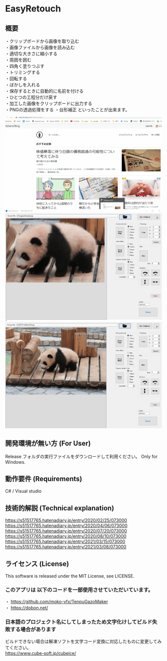 # EasyRetouch

## 概要
・クリップボードから画像を取り込む<br>
・画像ファイルから画像を読み込む<br>
・適切な大きさに縮小する<br>
・周囲を囲む<br>
・四角く塗りつぶす<br>
・トリミングする<br>
・回転する<br>
・ぼかしを入れる<br>
・保存するときに自動的に名前を付ける<br>
・ひとつの工程分だけ戻す<br>
・加工した画像をクリップボードに出力する<br>
・PNGの透過処理をする
・台形補正
といったことが出来ます。

<img src="https://github.com/s51517765/EasyRetouch/blob/master/DemoMovie.gif">
<img src="https://github.com/s51517765/EasyRetouch/blob/master/DemoMovie2.gif">
<img src="https://github.com/s51517765/EasyRetouch/blob/master/DemoMovie3.gif">

## 開発環境が無い方 (For User)

Release フォルダの実行ファイルをダウンロードして利用ください。 Only for Windows.

## 動作要件 (Requirements)

C# / Visual studio

## 技術的解説 (Technical explanation)

https://s51517765.hatenadiary.jp/entry/2020/02/25/073000<br>
https://s51517765.hatenadiary.jp/entry/2020/04/06/073000<br>
https://s51517765.hatenadiary.jp/entry/2020/07/20/073000<br>
https://s51517765.hatenadiary.jp/entry/2020/08/10/073000<br>
https://s51517765.hatenadiary.jp/entry/2021/03/15/073000<br>
https://s51517765.hatenadiary.jp/entry/2021/03/08/073000

## ライセンス (License)

This software is released under the MIT License, see LICENSE.

### このアプリは 以下のコードを一部使用させていただいています。
・ https://github.com/moko-vfx/TenpuGazoMaker<br>
・ https://dobon.net/

### 日本語のプロジェクト名にしてしまったため文字化けしてビルド失敗する場合があります

ビルドできない場合は解凍ソフトを文字コード変換に対応したものに変更してみてください。<br>
https://www.cube-soft.jp/cubeice/
